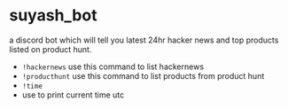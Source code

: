 ﻿# suyash_bot
a discord bot which will tell you latest 24hr hacker news and top products listed on product hunt.

- ```!hackernews```
  use this command to list hackernews
- ```!producthunt```
use this command to list products from product hunt
- ```!time```
- use to print current time utc
